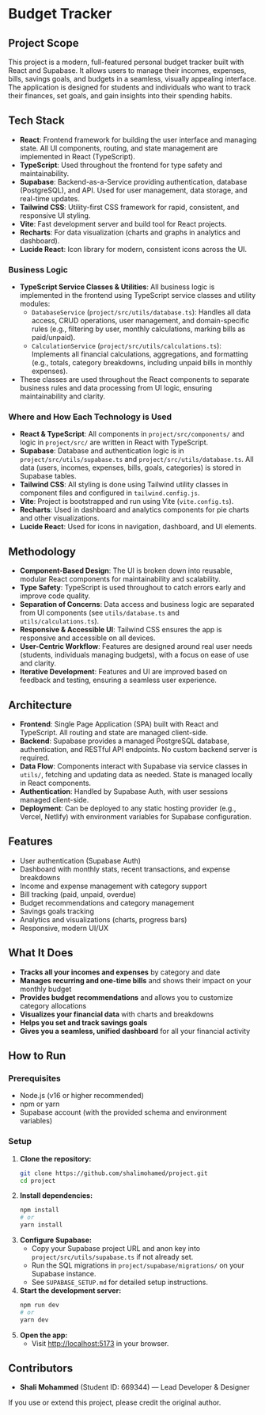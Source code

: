 # Budget Tracker

## Project Scope
This project is a modern, full-featured personal budget tracker built with React and Supabase. It allows users to manage their incomes, expenses, bills, savings goals, and budgets in a seamless, visually appealing interface. The application is designed for students and individuals who want to track their finances, set goals, and gain insights into their spending habits.

## Tech Stack
- **React**: Frontend framework for building the user interface and managing state. All UI components, routing, and state management are implemented in React (TypeScript).
- **TypeScript**: Used throughout the frontend for type safety and maintainability.
- **Supabase**: Backend-as-a-Service providing authentication, database (PostgreSQL), and API. Used for user management, data storage, and real-time updates.
- **Tailwind CSS**: Utility-first CSS framework for rapid, consistent, and responsive UI styling.
- **Vite**: Fast development server and build tool for React projects.
- **Recharts**: For data visualization (charts and graphs in analytics and dashboard).
- **Lucide React**: Icon library for modern, consistent icons across the UI.

### Business Logic
- **TypeScript Service Classes & Utilities**: All business logic is implemented in the frontend using TypeScript service classes and utility modules:
  - `DatabaseService` (`project/src/utils/database.ts`): Handles all data access, CRUD operations, user management, and domain-specific rules (e.g., filtering by user, monthly calculations, marking bills as paid/unpaid).
  - `CalculationService` (`project/src/utils/calculations.ts`): Implements all financial calculations, aggregations, and formatting (e.g., totals, category breakdowns, including unpaid bills in monthly expenses).
- These classes are used throughout the React components to separate business rules and data processing from UI logic, ensuring maintainability and clarity.

### Where and How Each Technology is Used
- **React & TypeScript**: All components in `project/src/components/` and logic in `project/src/` are written in React with TypeScript.
- **Supabase**: Database and authentication logic is in `project/src/utils/supabase.ts` and `project/src/utils/database.ts`. All data (users, incomes, expenses, bills, goals, categories) is stored in Supabase tables.
- **Tailwind CSS**: All styling is done using Tailwind utility classes in component files and configured in `tailwind.config.js`.
- **Vite**: Project is bootstrapped and run using Vite (`vite.config.ts`).
- **Recharts**: Used in dashboard and analytics components for pie charts and other visualizations.
- **Lucide React**: Used for icons in navigation, dashboard, and UI elements.

## Methodology
- **Component-Based Design**: The UI is broken down into reusable, modular React components for maintainability and scalability.
- **Type Safety**: TypeScript is used throughout to catch errors early and improve code quality.
- **Separation of Concerns**: Data access and business logic are separated from UI components (see `utils/database.ts` and `utils/calculations.ts`).
- **Responsive & Accessible UI**: Tailwind CSS ensures the app is responsive and accessible on all devices.
- **User-Centric Workflow**: Features are designed around real user needs (students, individuals managing budgets), with a focus on ease of use and clarity.
- **Iterative Development**: Features and UI are improved based on feedback and testing, ensuring a seamless user experience.

## Architecture
- **Frontend**: Single Page Application (SPA) built with React and TypeScript. All routing and state are managed client-side.
- **Backend**: Supabase provides a managed PostgreSQL database, authentication, and RESTful API endpoints. No custom backend server is required.
- **Data Flow**: Components interact with Supabase via service classes in `utils/`, fetching and updating data as needed. State is managed locally in React components.
- **Authentication**: Handled by Supabase Auth, with user sessions managed client-side.
- **Deployment**: Can be deployed to any static hosting provider (e.g., Vercel, Netlify) with environment variables for Supabase configuration.

## Features
- User authentication (Supabase Auth)
- Dashboard with monthly stats, recent transactions, and expense breakdowns
- Income and expense management with category support
- Bill tracking (paid, unpaid, overdue)
- Budget recommendations and category management
- Savings goals tracking
- Analytics and visualizations (charts, progress bars)
- Responsive, modern UI/UX

## What It Does
- **Tracks all your incomes and expenses** by category and date
- **Manages recurring and one-time bills** and shows their impact on your monthly budget
- **Provides budget recommendations** and allows you to customize category allocations
- **Visualizes your financial data** with charts and breakdowns
- **Helps you set and track savings goals**
- **Gives you a seamless, unified dashboard** for all your financial activity

## How to Run

### Prerequisites
- Node.js (v16 or higher recommended)
- npm or yarn
- Supabase account (with the provided schema and environment variables)

### Setup
1. **Clone the repository:**
   ```bash
   git clone https://github.com/shalimohamed/project.git
   cd project
   ```
2. **Install dependencies:**
   ```bash
   npm install
   # or
   yarn install
   ```
3. **Configure Supabase:**
   - Copy your Supabase project URL and anon key into `project/src/utils/supabase.ts` if not already set.
   - Run the SQL migrations in `project/supabase/migrations/` on your Supabase instance.
   - See `SUPABASE_SETUP.md` for detailed setup instructions.
4. **Start the development server:**
   ```bash
   npm run dev
   # or
   yarn dev
   ```
5. **Open the app:**
   - Visit [http://localhost:5173](http://localhost:5173) in your browser.

## Contributors
- **Shali Mohammed** (Student ID: 669344) — Lead Developer & Designer

If you use or extend this project, please credit the original author.
